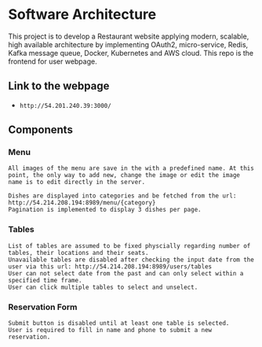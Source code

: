# Software Architecture
This project is to develop a Restaurant website applying modern, scalable, high available architecture by implementing OAuth2, micro-service, Redis, Kafka message queue, Docker, Kubernetes and AWS cloud.
This repo is the frontend for user webpage.

## Link to the webpage
- `http://54.201.240.39:3000/`

## Components   
### Menu
    All images of the menu are save in the with a predefined name. At this point, the only way to add new, change the image or edit the image name is to edit directly in the server.
    
    Dishes are displayed into categories and be fetched from the url: http://54.214.208.194:8989/menu/{category}
    Pagination is implemented to display 3 dishes per page.
### Tables
    List of tables are assumed to be fixed physcially regarding number of tables, their locations and their seats.
    Unavailable tables are disabled after checking the input date from the user via this url: http://54.214.208.194:8989/users/tables
    User can not select date from the past and can only select within a specified time frame.
    User can click multiple tables to select and unselect.
### Reservation Form 
    Submit button is disabled until at least one table is selected.
    User is required to fill in name and phone to submit a new reservation.